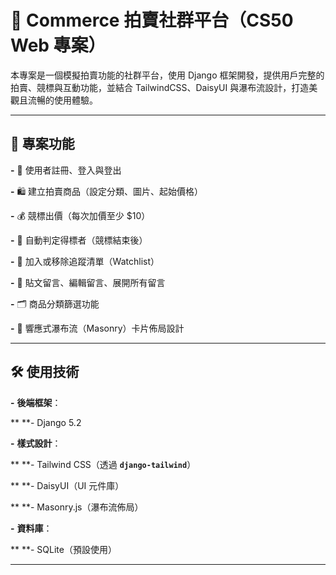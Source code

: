 # 🛒 Commerce 拍賣社群平台（CS50 Web 專案）

本專案是一個模擬拍賣功能的社群平台，使用 Django 框架開發，提供用戶完整的拍賣、競標與互動功能，並結合 TailwindCSS、DaisyUI 與瀑布流設計，打造美觀且流暢的使用體驗。

---

## 🎯 專案功能

**-** 🔐 使用者註冊、登入與登出

**-** 🛍 建立拍賣商品（設定分類、圖片、起始價格）

**-** 💰 競標出價（每次加價至少 $10）

**-** 🏅 自動判定得標者（競標結束後）

**-** 📌 加入或移除追蹤清單（Watchlist）

**-** 💬 貼文留言、編輯留言、展開所有留言

**-** 🗂 商品分類篩選功能

**-** 📱 響應式瀑布流（Masonry）卡片佈局設計

---

## 🛠 使用技術

**-** **後端框架**：

**  **- Django 5.2

**-** **樣式設計**：

**  **- Tailwind CSS（透過 **`django-tailwind`**）

**  **- DaisyUI（UI 元件庫）

**  **- Masonry.js（瀑布流佈局）

**-** **資料庫**：

**  **- SQLite（預設使用）

---
